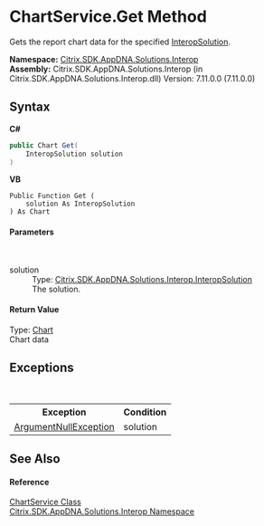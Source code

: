 # ChartService.Get Method 
 

Gets the report chart data for the specified <a href="f5c6f00f-ab04-119f-5147-d0ad15aef792">InteropSolution</a>.

**Namespace:**&nbsp;<a href="9b022d31-dfbd-e494-2a35-12a59446d9d6">Citrix.SDK.AppDNA.Solutions.Interop</a><br />**Assembly:**&nbsp;Citrix.SDK.AppDNA.Solutions.Interop (in Citrix.SDK.AppDNA.Solutions.Interop.dll) Version: 7.11.0.0 (7.11.0.0)

## Syntax

**C#**
```csharp
public Chart Get(
	InteropSolution solution
)
```

**VB**
```vbnet
Public Function Get ( 
	solution As InteropSolution
) As Chart
```


#### Parameters
&nbsp;<dl><dt>solution</dt><dd>Type: <a href="f5c6f00f-ab04-119f-5147-d0ad15aef792">Citrix.SDK.AppDNA.Solutions.Interop.InteropSolution</a><br />The solution.</dd></dl>

#### Return Value
Type: <a href="4470e0eb-4823-9f5c-58bd-97f4e602d43f">Chart</a><br />Chart data

## Exceptions
&nbsp;<table><tr><th>Exception</th><th>Condition</th></tr><tr><td><a href="http://msdn2.microsoft.com/en-us/library/27426hcy" target="_blank">ArgumentNullException</a></td><td>solution</td></tr></table>

## See Also


#### Reference
<a href="a5883a59-69e0-f76f-4849-c628762f8c03">ChartService Class</a><br /><a href="9b022d31-dfbd-e494-2a35-12a59446d9d6">Citrix.SDK.AppDNA.Solutions.Interop Namespace</a><br />